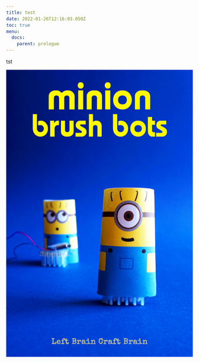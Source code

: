 ```yaml
---
title: test
date: 2022-01-26T12:16:03.050Z
toc: true
menu:
  docs:
    parent: prologue
---
```

tst



![](minion-brush-bot-lbcb2.png)